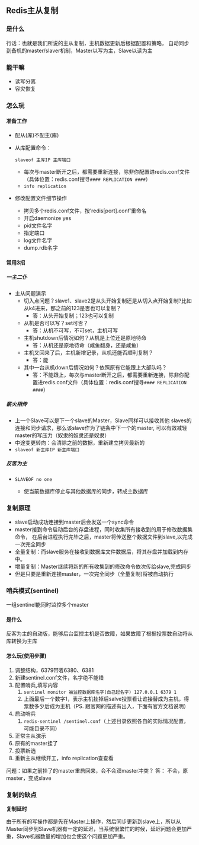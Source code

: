 ## Redis主从复制

### 是什么

行话：也就是我们所说的主从复制，主机数据更新后根据配置和策略， 自动同步到备机的master/slaver机制，Master以写为主，Slave以读为主

### 能干嘛

- 读写分离
- 容灾恢复

### 怎么玩

#### 准备工作

- 配从(库)不配主(库)

- 从库配置命令：

  ```
  slaveof 主库IP 主库端口
  ```

  - 每次与master断开之后，都需要重新连接，除非你配置进redis.conf文件（具体位置：redis.conf搜寻`#### REPLICATION ####`）
  - `info replication`

- 修改配置文件细节操作

  - 拷贝多个redis.conf文件，按’redis[port].conf’重命名
  - 开启daemonize yes
  - pid文件名字
  - 指定端口
  - log文件名字
  - dump.rdb名字

#### 常用3招

##### 一主二仆

- 主从问题演示
  - 切入点问题？slave1、slave2是从头开始复制还是从切入点开始复制?比如从k4进来，那之前的123是否也可以复制？
    - 答：从头开始复制；123也可以复制
  - 从机是否可以写？set可否？
    - 答：从机不可写，不可set，主机可写
  - 主机shutdown后情况如何？从机是上位还是原地待命
    - 答：从机还是原地待命（咸鱼翻身，还是咸鱼）
  - 主机又回来了后，主机新增记录，从机还能否顺利复制？
    - 答：能
  - 其中一台从机down后情况如何？依照原有它能跟上大部队吗？
    - 答：不能跟上，每次与master断开之后，都需要重新连接，除非你配置进redis.conf文件（具体位置：redis.conf搜寻`#### REPLICATION ####`）

##### 薪火相传

- 上一个Slave可以是下一个slave的Master，Slave同样可以接收其他 slaves的连接和同步请求，那么该slave作为了链条中下一个的master, 可以有效减轻master的写压力（奴隶的奴隶还是奴隶）
- 中途变更转向：会清除之前的数据，重新建立拷贝最新的
- `slaveof 新主库IP 新主库端口`

##### 反客为主

- ```
  SLAVEOF no one
  ```

  - 使当前数据库停止与其他数据库的同步，转成主数据库

### 复制原理

- slave启动成功连接到master后会发送一个sync命令
- master接到命令启动后台的存盘进程，同时收集所有接收到的用于修改数据集命令， 在后台进程执行完毕之后，master将传送整个数据文件到slave,以完成一次完全同步
- 全量复制：而slave服务在接收到数据库文件数据后，将其存盘并加载到内存中。
- 增量复制：Master继续将新的所有收集到的修改命令依次传给slave,完成同步
- 但是只要是重新连接master，一次完全同步（全量复制)将被自动执行

### 哨兵模式(sentinel)

一组sentinel能同时监控多个master

#### 是什么

反客为主的自动版，能够后台监控主机是否故障，如果故障了根据投票数自动将从库转换为主库

#### 怎么玩(使用步骤)

1. 调整结构，6379带着6380、6381
2. 新建sentinel.conf文件，名字绝不能错
3. 配置哨兵,填写内容
   1. `sentinel monitor 被监控数据库名字(自己起名字) 127.0.0.1 6379 1`
   2. 上面最后一个数字1，表示主机挂掉后salve投票看让谁接替成为主机，得票数多少后成为主机（PS. 跟官网的描述有出入，下面有官方文档说明）
4. 启动哨兵
   1. `redis-sentinel /sentinel.conf`（上述目录依照各自的实际情况配置，可能目录不同）
5. 正常主从演示
6. 原有的master挂了
7. 投票新选
8. 重新主从继续开工，info replication查查看

问题：如果之前挂了的master重启回来，会不会双master冲突？
答： 不会，原master，变成slave

### 复制的缺点

**复制延时**

由于所有的写操作都是先在Master上操作，然后同步更新到slave上，所以从Master同步到Slave机器有一定的延迟，当系统很繁忙的时候，延迟问题会更加严重，Slave机器数量的增加也会使这个问题更加严重。